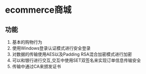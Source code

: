 # ecommerce商城
## 功能
1. 基本的购物行为
2. 使用Windows登录认证模式进行安全登录
3. 对数据的传输使用AES以及Padding RSA混合加密模式进行加密
4. 可以和银行进行交互,交互中使用SET双签名来实现订单信息传输安全
5. 传输中通过CA来颁发证书
